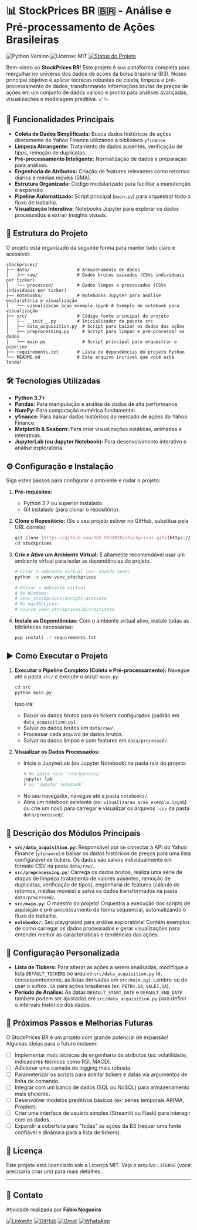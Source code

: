 # 📊 StockPrices BR 🇧🇷 - Análise e Pré-processamento de Ações Brasileiras

![Python Version](https://img.shields.io/badge/Python-3.7%2B-blue.svg)
![License: MIT](https://img.shields.io/badge/License-MIT-yellow.svg)
[![Status do Projeto](https://img.shields.io/badge/status-em%20desenvolvimento-green)](.)

Bem-vindo ao **StockPrices BR**! Este projeto é sua plataforma completa para mergulhar no universo dos dados de ações da bolsa brasileira (B3). Nosso principal objetivo é aplicar técnicas robustas de coleta, limpeza e pré-processamento de dados, transformando informações brutas de preços de ações em um conjunto de dados valioso e pronto para análises avançadas, visualizações e modelagem preditiva. 📈📉

## 🚀 Funcionalidades Principais

* **Coleta de Dados Simplificada:** Busca dados históricos de ações diretamente do Yahoo Finance utilizando a biblioteca `yfinance`.
* **Limpeza Abrangente:** Tratamento de dados ausentes, verificação de tipos, remoção de duplicatas.
* **Pré-processamento Inteligente:** Normalização de dados e preparação para análises.
* **Engenharia de Atributos:** Criação de features relevantes como retornos diários e médias móveis (SMA).
* **Estrutura Organizada:** Código modularizado para facilitar a manutenção e expansão.
* **Pipeline Automatizado:** Script principal (`main.py`) para orquestrar todo o fluxo de trabalho.
* **Visualização Interativa:** Notebooks Jupyter para explorar os dados processados e extrair insights visuais.

## 📁 Estrutura do Projeto

O projeto está organizado da seguinte forma para manter tudo claro e acessível:

```
stockprices/
├── data/                  # Armazenamento de dados
│   ├── raw/               # Dados brutos baixados (CSVs individuais por ticker)
│   └── processed/         # Dados limpos e processados (CSVs individuais por ticker)
├── notebooks/             # Notebooks Jupyter para análise exploratória e visualização
│   └── visualizacao_acao_exemplo.ipynb # Exemplo de notebook para visualização
├── src/                   # Código fonte principal do projeto
│   ├── __init__.py        # Inicializador do pacote src
│   ├── data_acquisition.py  # Script para baixar os dados das ações
│   ├── preprocessing.py     # Script para limpar e pré-processar os dados
│   └── main.py              # Script principal para orquestrar o pipeline
├── requirements.txt       # Lista de dependências do projeto Python
└── README.md              # Este arquivo incrível que você está lendo!
```

## 🛠️ Tecnologias Utilizadas

* **Python 3.7+**
* **Pandas:** Para manipulação e análise de dados de alta performance.
* **NumPy:** Para computação numérica fundamental.
* **yfinance:** Para baixar dados históricos do mercado de ações do Yahoo Finance.
* **Matplotlib & Seaborn:** Para criar visualizações estáticas, animadas e interativas.
* **JupyterLab (ou Jupyter Notebook):** Para desenvolvimento interativo e análise exploratória.

## ⚙️ Configuração e Instalação

Siga estes passos para configurar o ambiente e rodar o projeto:

1.  **Pré-requisitos:**
    * Python 3.7 ou superior instalado.
    * Git instalado (para clonar o repositório).

2.  **Clone o Repositório:**
    (Se o seu projeto estiver no GitHub, substitua pela URL correta)
    ```bash
    git clone [https://github.com/SEU_USUARIO/stockprices.git](https://github.com/SEU_USUARIO/stockprices.git)
    cd stockprices
    ```

3.  **Crie e Ative um Ambiente Virtual:**
    É altamente recomendável usar um ambiente virtual para isolar as dependências do projeto.
    ```bash
    # Criar o ambiente virtual (ex: usando venv)
    python -m venv venv_stockprices

    # Ativar o ambiente virtual
    # No Windows:
    # venv_stockprices\Scripts\activate
    # No macOS/Linux:
    # source venv_stockprices/bin/activate
    ```

4.  **Instale as Dependências:**
    Com o ambiente virtual ativo, instale todas as bibliotecas necessárias:
    ```bash
    pip install -r requirements.txt
    ```

## ▶️ Como Executar o Projeto

1.  **Executar o Pipeline Completo (Coleta e Pré-processamento):**
    Navegue até a pasta `src/` e execute o script `main.py`:
    ```bash
    cd src
    python main.py
    ```
    Isso irá:
    * Baixar os dados brutos para os tickers configurados (padrão em `data_acquisition.py`).
    * Salvar os dados brutos em `data/raw/`.
    * Processar cada arquivo de dados brutos.
    * Salvar os dados limpos e com features em `data/processed/`.

2.  **Visualizar os Dados Processados:**
    * Inicie o JupyterLab (ou Jupyter Notebook) na pasta raiz do projeto:
        ```bash
        # Na pasta raiz 'stockprices/'
        jupyter lab
        # ou 'jupyter notebook'
        ```
    * No seu navegador, navegue até a pasta `notebooks/`.
    * Abra um notebook existente (ex: `visualizacao_acao_exemplo.ipynb`) ou crie um novo para carregar e visualizar os arquivos `.csv` da pasta `data/processed/`.

## 🧩 Descrição dos Módulos Principais

* **`src/data_acquisition.py`:** Responsável por se conectar à API do Yahoo Finance (`yfinance`) e baixar os dados históricos de preços para uma lista configurável de tickers. Os dados são salvos individualmente em formato CSV na pasta `data/raw/`.
* **`src/preprocessing.py`:** Carrega os dados brutos, realiza uma série de etapas de limpeza (tratamento de valores ausentes, remoção de duplicatas, verificação de tipos), engenharia de features (cálculo de retornos, médias móveis) e salva os dados transformados na pasta `data/processed/`.
* **`src/main.py`:** O maestro do projeto! Orquestra a execução dos scripts de aquisição e pré-processamento de forma sequencial, automatizando o fluxo de trabalho.
* **`notebooks/`:** Seu playground para análise exploratória! Contém exemplos de como carregar os dados processados e gerar visualizações para entender melhor as características e tendências das ações.

## 🔧 Configuração Personalizada

* **Lista de Tickers:** Para alterar as ações a serem analisadas, modifique a lista `DEFAULT_TICKERS` no arquivo `src/data_acquisition.py` (e, consequentemente, as listas derivadas em `src/main.py`). Lembre-se de usar o sufixo `.SA` para ações brasileiras (ex: `PETR4.SA`, `VALE3.SA`).
* **Período de Análise:** As datas `DEFAULT_START_DATE` e `DEFAULT_END_DATE` também podem ser ajustadas em `src/data_acquisition.py` para definir o intervalo histórico dos dados.

## 🔮 Próximos Passos e Melhorias Futuras

O StockPrices BR é um projeto com grande potencial de expansão! Algumas ideias para o futuro incluem:

* [ ] Implementar mais técnicas de engenharia de atributos (ex: volatilidade, indicadores técnicos como RSI, MACD).
* [ ] Adicionar uma camada de logging mais robusta.
* [ ] Parameterizar os scripts para aceitar tickers e datas via argumentos de linha de comando.
* [ ] Integrar com um banco de dados (SQL ou NoSQL) para armazenamento mais eficiente.
* [ ] Desenvolver modelos preditivos básicos (ex: séries temporais ARIMA, Prophet).
* [ ] Criar uma interface de usuário simples (Streamlit ou Flask) para interagir com os dados.
* [ ] Expandir a cobertura para "todas" as ações da B3 (requer uma fonte confiável e dinâmica para a lista de tickers).

## 📜 Licença

Este projeto está licenciado sob a Licença MIT. Veja o arquivo `LICENSE` (você precisaria criar um) para mais detalhes.

---

## 📩 Contato
Atividade realizada por **Fábio Nogueira**

[![LinkedIn](https://img.shields.io/badge/LinkedIn-1B1C1E?style=for-the-badge&logo=linkedin&logoColor=0077B5&border_color=fcf901)](https://www.linkedin.com/in/faanogueira/)
[![GitHub](https://img.shields.io/badge/GitHub-1B1C1E?style=for-the-badge&logo=linkedin&logoColor=0077B5&border_color=fcf901)](https://github.com/faanogueira)
[![Gmail](https://img.shields.io/badge/Gmail-1B1C1E?style=for-the-badge&logo=gmail&logoColor=C71610)](mailto:faanogueira@gmail.com)
[![WhatsApp](https://img.shields.io/badge/WhatsApp-1B1C1E?style=for-the-badge&logo=whatsapp&logoColor=green)](https://api.whatsapp.com/send?phone=5571983937557)
